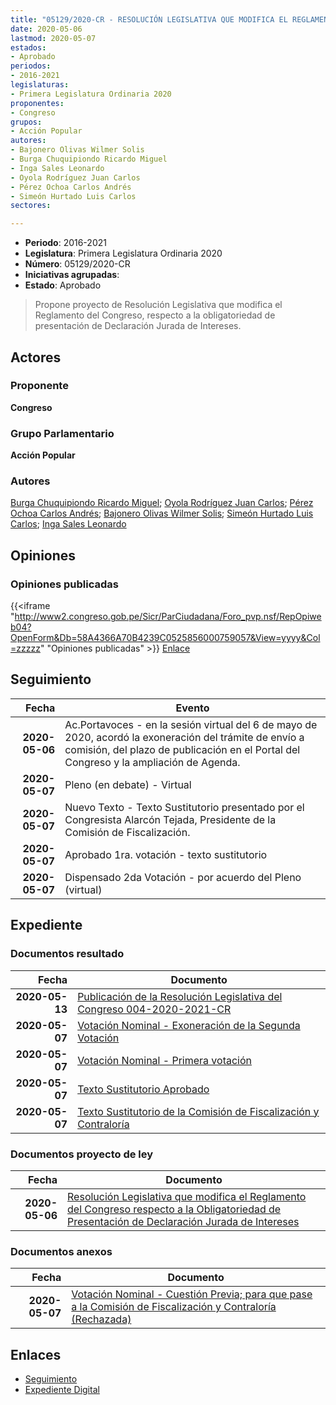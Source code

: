 ```yaml
---
title: "05129/2020-CR - RESOLUCIÓN LEGISLATIVA QUE MODIFICA EL REGLAMENTO DEL CONGRESO RESPECTO A LA OBLIGATORIEDAD DE PRESENTACIÓN DE DECLARACIÓN JURADA DE INTERESES"
date: 2020-05-06
lastmod: 2020-05-07
estados:
- Aprobado
periodos:
- 2016-2021
legislaturas:
- Primera Legislatura Ordinaria 2020
proponentes:
- Congreso
grupos:
- Acción Popular
autores:
- Bajonero Olivas Wilmer Solis
- Burga Chuquipiondo Ricardo Miguel
- Inga Sales Leonardo
- Oyola Rodríguez Juan Carlos
- Pérez Ochoa Carlos Andrés
- Simeón Hurtado Luis Carlos
sectores:

---
```

- **Periodo**: 2016-2021
- **Legislatura**: Primera Legislatura Ordinaria 2020
- **Número**: 05129/2020-CR
- **Iniciativas agrupadas**: 
- **Estado**: Aprobado

> Propone proyecto de Resolución Legislativa que modifica el Reglamento del Congreso, respecto a la obligatoriedad de presentación de Declaración Jurada de Intereses.


## Actores

### Proponente

**Congreso**

### Grupo Parlamentario

**Acción Popular**

### Autores

[Burga Chuquipiondo Ricardo Miguel](mailto:mailto:rburga@congreso.gob.pe); [Oyola Rodríguez Juan Carlos](mailto:mailto:joyola@congreso.gob.pe); [Pérez Ochoa Carlos Andrés](mailto:mailto:cperezo@congreso.gob.pe); [Bajonero Olivas Wilmer Solis](mailto:mailto:wbajonero@congreso.gob.pe); [Simeón Hurtado Luis Carlos](mailto:mailto:lsimeon@congreso.gob.pe); [Inga Sales Leonardo](mailto:mailto:lingas@congreso.gob.pe)

## Opiniones

### Opiniones publicadas

{{<iframe "http://www2.congreso.gob.pe/Sicr/ParCiudadana/Foro_pvp.nsf/RepOpiweb04?OpenForm&Db=58A4366A70B4239C0525856000759057&View=yyyy&Col=zzzzz" "Opiniones publicadas" >}}
[Enlace](http://www2.congreso.gob.pe/Sicr/ParCiudadana/Foro_pvp.nsf/RepOpiweb04?OpenForm&Db=58A4366A70B4239C0525856000759057&View=yyyy&Col=zzzzz)


## Seguimiento

| Fecha | Evento |
|------:|--------|
| **2020-05-06** | Ac.Portavoces - en la sesión virtual del 6 de mayo de 2020, acordó la exoneración del trámite de envío a comisión, del plazo de publicación en el Portal del Congreso y la ampliación de Agenda. |
| **2020-05-07** | Pleno (en debate) - Virtual |
| **2020-05-07** | Nuevo Texto - Texto Sustitutorio presentado por el Congresista Alarcón Tejada, Presidente de la Comisión de Fiscalización. |
| **2020-05-07** | Aprobado 1ra. votación - texto sustitutorio |
| **2020-05-07** | Dispensado 2da Votación - por acuerdo del Pleno (virtual) |

## Expediente

### Documentos resultado

| Fecha | Documento |
|------:|-----------|
| **2020-05-13** | [Publicación de la Resolución Legislativa del Congreso 004-2020-2021-CR](http://www.leyes.congreso.gob.pe/Documentos/2016_2021/Resolucion_del_Congreso/RLC-004-2020-2021-CR.pdf) |
| **2020-05-07** | [Votación Nominal - Exoneración de la Segunda Votación](http://www.leyes.congreso.gob.pe/Documentos/2016_2021/Asistencia_y_Votacion/Proyectos_de_Ley/Votacion_Nominal/VNESV05129-20200507.pdf) |
| **2020-05-07** | [Votación Nominal - Primera votación](http://www.leyes.congreso.gob.pe/Documentos/2016_2021/Asistencia_y_Votacion/Proyectos_de_Ley/Votacion_Nominal/VN05129-20200507.pdf) |
| **2020-05-07** | [Texto Sustitutorio Aprobado](http://www.leyes.congreso.gob.pe/Documentos/2016_2021/Texto_Sustitutorio/Proyectos_de_Ley/TSA05129-20200507..pdf) |
| **2020-05-07** | [Texto Sustitutorio de la Comisión de Fiscalización y Contraloría](http://www.leyes.congreso.gob.pe/Documentos/2016_2021/Texto_Sustitutorio/Proyectos_de_Ley/TS05129-20200507.pdf) |

### Documentos proyecto de ley

| Fecha | Documento |
|------:|-----------|
| **2020-05-06** | [Resolución Legislativa que modifica el Reglamento del Congreso respecto a la Obligatoriedad de Presentación de Declaración Jurada de Intereses](http://www.leyes.congreso.gob.pe/Documentos/2016_2021/Proyectos_de_Ley_y_de_Resoluciones_Legislativas/PL05129-20200506..pdf) |

### Documentos anexos

| Fecha | Documento |
|------:|-----------|
| **2020-05-07** | [Votación Nominal - Cuestión Previa; para que pase a la Comisión de Fiscalización y Contraloría (Rechazada)](http://www.leyes.congreso.gob.pe/Documentos/2016_2021/Asistencia_y_Votacion/Proyectos_de_Ley/Votacion_Nominal/VNCP05129-20200507.pdf) |

## Enlaces

- [Seguimiento](http://www2.congreso.gob.pe/Sicr/TraDocEstProc/CLProLey2016.nsf/f7fff46988ca05b1052578e100829cc7/81f674904f7d8171052585600079a81f?OpenDocument)
- [Expediente Digital](http://www2.congreso.gob.pe/Sicr/TraDocEstProc/Expvirt_2011.nsf/visbusqptramdoc1621/05129?opendocument)

